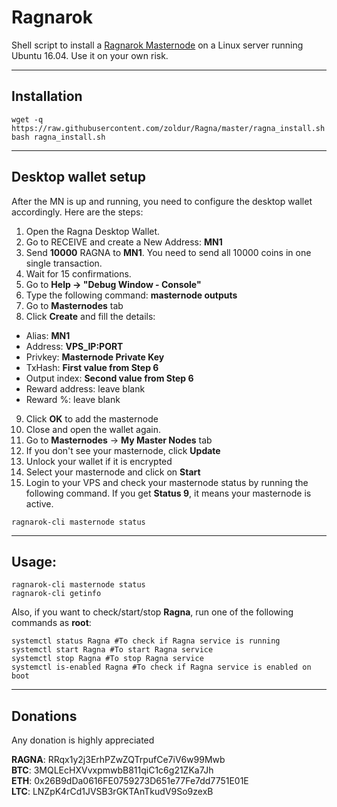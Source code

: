 # Ragnarok
Shell script to install a [Ragnarok Masternode](https://ragnaproject.io/) on a Linux server running Ubuntu 16.04. Use it on your own risk.
***

## Installation
```
wget -q https://raw.githubusercontent.com/zoldur/Ragna/master/ragna_install.sh
bash ragna_install.sh
```
***

## Desktop wallet setup  

After the MN is up and running, you need to configure the desktop wallet accordingly. Here are the steps:  
1. Open the Ragna Desktop Wallet.  
2. Go to RECEIVE and create a New Address: **MN1**  
3. Send **10000** RAGNA to **MN1**. You need to send all 10000 coins in one single transaction.
4. Wait for 15 confirmations.  
5. Go to **Help -> "Debug Window - Console"**  
6. Type the following command: **masternode outputs**  
7. Go to **Masternodes** tab  
8. Click **Create** and fill the details:  
* Alias: **MN1**  
* Address: **VPS_IP:PORT**  
* Privkey: **Masternode Private Key**  
* TxHash: **First value from Step 6**  
* Output index:  **Second value from Step 6**  
* Reward address: leave blank  
* Reward %: leave blank  
9. Click **OK** to add the masternode  
11. Close and open the wallet again.
12. Go to **Masternodes** -> **My Master Nodes** tab
13. If you don't see your masternode, click **Update**
14. Unlock your wallet if it is encrypted
15. Select your masternode and click on **Start**
16. Login to your VPS and check your masternode status by running the following command. If you get **Status 9**, it means your masternode is active.
```
ragnarok-cli masternode status
```
***

## Usage:
```
ragnarok-cli masternode status  
ragnarok-cli getinfo
```
Also, if you want to check/start/stop **Ragna**, run one of the following commands as **root**:

```
systemctl status Ragna #To check if Ragna service is running  
systemctl start Ragna #To start Ragna service  
systemctl stop Ragna #To stop Ragna service  
systemctl is-enabled Ragna #To check if Ragna service is enabled on boot  
```  
***

## Donations

Any donation is highly appreciated

**RAGNA**: RRqx1y2j3ErhPZwZQTrpufCe7iV6w99Mwb  
**BTC**: 3MQLEcHXVvxpmwbB811qiC1c6g21ZKa7Jh  
**ETH**: 0x26B9dDa0616FE0759273D651e77Fe7dd7751E01E  
**LTC**: LNZpK4rCd1JVSB3rGKTAnTkudV9So9zexB  
